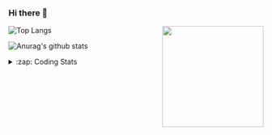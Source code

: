 ### Hi there 👋

<!--
**tao8687/tao8687** is a ✨ _special_ ✨ repository because its `README.md` (this file) appears on your GitHub profile.

Here are some ideas to get you started:

- 🔭 I’m currently working on ...
- 🌱 I’m currently learning ...
- 👯 I’m looking to collaborate on ...
- 🤔 I’m looking for help with ...
- 💬 Ask me about ...
- 📫 How to reach me: ...
- 😄 Pronouns: ...
- ⚡ Fun fact: ...
-->

<img align='right' src="https://media.giphy.com/media/M9gbBd9nbDrOTu1Mqx/giphy.gif" width="200">

  
![Top Langs](https://github-readme-stats.vercel.app/api/top-langs/?username=tao8687&layout=compact&title_color=23238E&text_color=A67D3D)

![Anurag's github stats](https://github-readme-stats.vercel.app/api?username=tao8687&show_icons=true&&text_color=A67D3D&title_color=23238E&show_icons=false&count_private=true&hide=stars)

<details>
  <summary>:zap: Coding Stats</summary>
  <b>
<!--START_SECTION:waka-->

```text
From: 25 June 2022 - To: 02 July 2022

C                23 hrs 51 mins  ████████████████▓░░░░░░░░   67.06 %
C++              3 hrs 5 mins    ██▒░░░░░░░░░░░░░░░░░░░░░░   08.71 %
Makefile         2 hrs 31 mins   █▓░░░░░░░░░░░░░░░░░░░░░░░   07.08 %
Markdown         2 hrs 22 mins   █▓░░░░░░░░░░░░░░░░░░░░░░░   06.67 %
Other            1 hr 46 mins    █▒░░░░░░░░░░░░░░░░░░░░░░░   05.01 %
```

<!--END_SECTION:waka-->
</details>
